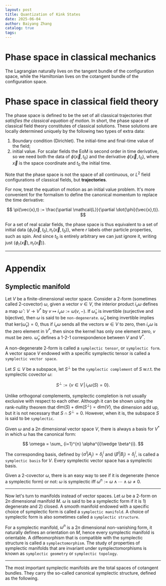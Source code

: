 ```yaml
---
layout: post
title: Quantization of Kink States
date: 2025-06-04
author: Baiyang Zhang
catalog: true
tags:
---
```


# Phase space in classical mechanics

The Lagrangian naturally lives on the tangent bundle of the configuration space, while the Hamiltonian lives on the cotangent bundle of the configuration space. 

# Phase space in classical field theory

The phase space is defined to be the set of all classical trajectories *that satisfies the classical equation of motion*. In short, the phase space of classical field theory constitutes of classical solutions. These solutions are locally determined uniquely by the following two types of extra data:

1. Boundary condition (Dirichlet). The initial-time and final-time value of the field;
2. initial value. For scalar fields the EoM is second order in time derivative, so we need both the data of $\phi(\vec{x},t_ {0})$ and the derivative $\dot{\phi}(\vec{x},t_ {0})$, where $\vec{x}$ is the space coordinate and $t_ {0}$ the initial time.

Note that the phase space is not the space of all continuous, or $L^{2}$ field configurations of classical fields, but **trajectories**. 

For now, treat the equation of motion as an initial value problem. It's more convenient for the formalism to define the canonical momentum to replace the time derivative:

$$
\pi(\vec{x},t) := \frac{\partial \mathcal{L}}{\partial \dot{\phi}(\vec{x},t)}.
$$

For a set of real scalar fields, the phase space is thus equivalent to a set of initial data $\left\lbrace \phi_ {r}(\vec{x},t_ {0}),\pi_ {r}(\vec{x},t_ {0}) \right\rbrace$, where $r$ labels other particle properties, such as spin. And since $t_ {0}$ is entirely arbitrary we can just ignore it, writing just $\left\lbrace \phi_ {r}(\vec{x}),\pi_ {r}(\vec{x}) \right\rbrace$. 



- - -

# Appendix 

## Symplectic manifold
 
Let $V$ be a finite-dimensional vector space. Consider a 2-form (sometimes called 2-covector) $\omega$, given a vector $v\in V$, the interior product $i_ {v}\omega$ defines a map $\hat{\omega}:V\to V^\ast$ by $v \mapsto i_ {v}\omega := \omega(v,-)$. If $\hat{\omega}_ {v}$ is invertible (surjective and bijective), then $\omega$ is said to be `non-degenerate`. $\hat{\omega}_ {v}$ being invertible implies that $\text{ker}(\hat{\omega}_ {v})=0$, thus if $i_ {v}\omega$ sends all the vectors $w\in V$ to zero, then $i_ {v}\omega$ is the zero element in $V^\ast$, then since the kernel has only one element zero, $v$ must be zero. $\hat{\omega}_ {v}$ defines a 1-2-1 correspondence between $V$ and $V^\ast$. 

A non-degenerate 2-form is called a `symplectic tensor`, or `symplectic form`. A vector space $V$ endowed with a specific symplectic tensor is called a `symplectic vector space`.

Let $S\subseteq V$ be a subspace, let $S^{\perp}$ be the `symplectic complement` of $S$ w.r.t. the symplectic covector $\omega$:

$$
S^{\perp}:= \left\lbrace v\in V \,\middle\vert\, i_ {v}\omega(S)=0 \right\rbrace .
$$

Unlike orthogonal complements, symplectic completion is not usually exclusive with respect to each other. Although it can be shown using the rank-nullity theorem that $\text{dim}(S)+\text{dim}(S^{\perp})=\text{dim}(V)$, the dimension add up, but it is not necessary that $S \cap S^{\perp}=0$. However, when it is, the subspace $S$ is said to be `symplectic`. 

Given $\omega$ and a $2n$ dimensional vector space $V$, there is always a basis for $V^\ast$ in which $\omega$ has the canonical form:

$$
\omega = \sum_ {i=1}^{n} \alpha^{i}\wedge \beta^{i}.
$$

The corresponding basis, defined by $\left\langle \alpha ^{i} \middle\vert A_ {j} \right\rangle=\delta^{i}_ {j}$  and $\left\langle \beta ^{i} \middle\vert B_ {j} \right\rangle=\delta^{i}_ {j}$, is called a `symplectic basis` for $V$. Every symplectic vector space has a symplectic basis.

Given a 2-covector $\omega$, there is an easy way to see if it is degenerate (hence a symplectic form) or not: $\omega$ is symplectic iff $\omega^{n}:= \omega \wedge\cdots\wedge\omega \neq 0$. 

- - -

Now let's turn to manifolds instead of vector spaces. Let $\omega$ be a 2-form on $2n$ dimensional manifold $M$. $\omega$ is said to be a symplectic form if it is 1) degenerate and 2) closed. A smooth manifold endowed with a specific choice of symplectic form is called a `symplectic manifold`. A choice of symplectic form is also sometimes called a `symplectic structure`. 

For a symplectic manifold, $\omega^{n}$ is a $2n$ dimensional non-vanishing form, it naturally defines an orientation on $M$, hence every symplectic manifold is orientable. A diffeomorphism that is compatible with the symplectic structure is called a `symplectomorphism`. The study of properties of symplectic manifolds that are invariant under symplectomorphisms is known as `symplectic geometry` or `symplectic topology`.

- - -

The most important symplectic manifolds are the total spaces of cotangent bundles. They carry the so-called canonical symplectic structure, defined as the following. 